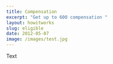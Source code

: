 ```yaml
---
title: Compensation
excerpt: "Get up to 600 compensation "
layout: howitworks
slug: eligible
date: 2012-05-07
image: /images/test.jpg
---
```

Text